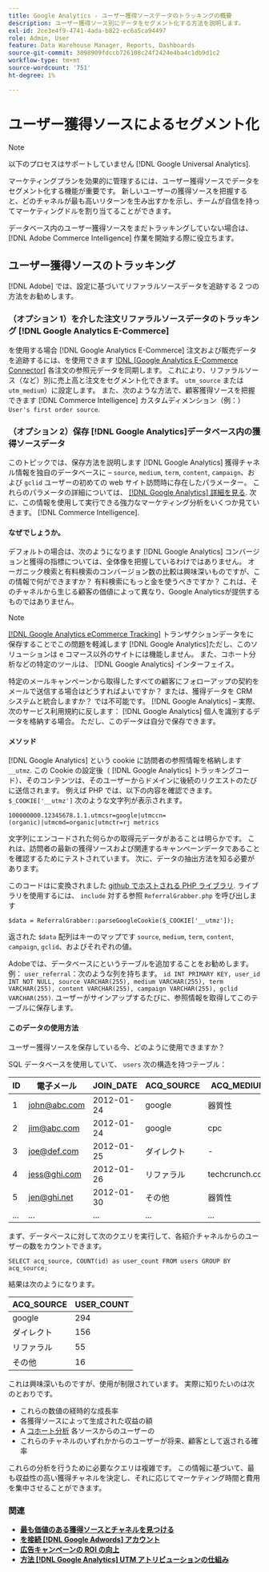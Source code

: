```yaml
---
title: Google Analytics - ユーザー獲得ソースデータのトラッキングの概要
description: ユーザー獲得ソース別にデータをセグメント化する方法を説明します。
exl-id: 2ce3e4f9-4741-4ada-b822-ec6a5ca94497
role: Admin, User
feature: Data Warehouse Manager, Reports, Dashboards
source-git-commit: 3098909fdccb726108c24f2424e4ba4c1db9d1c2
workflow-type: tm+mt
source-wordcount: '751'
ht-degree: 1%

---
```


# ユーザー獲得ソースによるセグメント化

>[!NOTE]
>
>以下のプロセスはサポートしていません [!DNL Google Universal Analytics].

マーケティングプランを効果的に管理するには、ユーザー獲得ソースでデータをセグメント化する機能が重要です。 新しいユーザーの獲得ソースを把握すると、どのチャネルが最も高いリターンを生み出すかを示し、チームが自信を持ってマーケティングドルを割り当てることができます。

データベース内のユーザー獲得ソースをまだトラッキングしていない場合は、 [!DNL Adobe Commerce Intelligence] 作業を開始する際に役立ちます。

## ユーザー獲得ソースのトラッキング

[!DNL Adobe] では、設定に基づいてリファラルソースデータを追跡する 2 つの方法をお勧めします。

### （オプション 1）を介した注文リファラルソースデータのトラッキング [!DNL Google Analytics E-Commerce]

を使用する場合 [!DNL Google Analytics E-Commerce] 注文および販売データを追跡するには、を使用できます [!DNL [Google Analytics E-Commerce Connector]](../importing-data/integrations/google-ecommerce.md) 各注文の参照元データを同期します。 これにより、リファラルソース（など）別に売上高と注文をセグメント化できます。 `utm_source` または `utm_medium`）に設定します。 また、次のような方法で、顧客獲得ソースを把握できます [!DNL Commerce Intelligence] カスタムディメンション（例：） `User's first order source`.

### （オプション 2）保存 [!DNL Google Analytics]データベース内の獲得ソースデータ

このトピックでは、保存方法を説明します [!DNL Google Analytics] 獲得チャネル情報を独自のデータベースに –  `source`, `medium`, `term`, `content`, `campaign`、および `gclid` ユーザーの初めての web サイト訪問時に存在したパラメーター。 これらのパラメータの詳細については、 [[!DNL Google Analytics] 詳細を見る](https://support.google.com/analytics/answer/1191184?hl=en#zippy=%2Cin-this-article). 次に、この情報を使用して実行できる強力なマーケティング分析をいくつか見ていきます。 [!DNL Commerce Intelligence].

#### なぜでしょうか。

デフォルトの場合は、次のようになります [!DNL Google Analytics] コンバージョンと獲得の指標については、全体像を把握しているわけではありません。 オーガニック検索と有料検索のコンバージョン数の比較は興味深いものですが、この情報で何ができますか？ 有料検索にもっと金を使うべきですか？ これは、そのチャネルから生じる顧客の価値によって異なり、Google Analyticsが提供するものではありません。

>[!NOTE]
>
>[[!DNL Google Analytics eCommerce Tracking]](https://developers.google.com/analytics/devguides/collection/gajs/gaTrackingEcommerce) トランザクションデータをに保存することでこの問題を軽減します [!DNL Google Analytics]ただし、このソリューションは e コマース以外のサイトには機能しません。 また、コホート分析などの特定のツールは、 [!DNL Google Analytics] インターフェイス。

特定のメールキャンペーンから取得したすべての顧客にフォローアップの契約をメールで送信する場合はどうすればよいですか？ または、獲得データを CRM システムと統合しますか？ では不可能です。 [!DNL Google Analytics]  – 実際、次のサービス利用規約に反します： [!DNL Google Analytics] 個人を識別するデータを格納する場合。 ただし、このデータは自分で保存できます。

#### メソッド

[!DNL Google Analytics] という cookie に訪問者の参照情報を格納します `__utmz`. この Cookie の設定後（ [!DNL Google Analytics] トラッキングコード）、そのコンテンツは、そのユーザーからドメインに後続のリクエストのたびに送信されます。 例えば PHP では、以下の内容を確認できます。 `$_COOKIE['__utmz']` 次のような文字列が表示されます。

`100000000.12345678.1.1.utmcsr=google|utmccn=(organic)|utmcmd=organic|utmctr=rj metrics`

文字列にエンコードされた何らかの取得元データがあることは明らかです。 これは、訪問者の最新の獲得ソースおよび関連するキャンペーンデータであることを確認するためにテストされています。 次に、データの抽出方法を知る必要があります。

このコードはに変換されました [github でホストされる PHP ライブラリ](https://github.com/RJMetrics/referral-grabber-php). ライブラリを使用するには、 `include` 対する参照 `ReferralGrabber.php` を呼び出します

`$data = ReferralGrabber::parseGoogleCookie($_COOKIE['__utmz']);`

返された `$data` 配列はキーのマップです `source`, `medium`, `term`, `content`, `campaign`, `gclid`、およびそれぞれの値。

Adobeでは、データベースにというテーブルを追加することをお勧めします。例： `user_referral`：次のような列を持ちます。 `id INT PRIMARY KEY, user_id INT NOT NULL, source VARCHAR(255), medium VARCHAR(255), term VARCHAR(255), content VARCHAR(255), campaign VARCHAR(255), gclid VARCHAR(255)`. ユーザーがサインアップするたびに、参照情報を取得してこのテーブルに保存します。

#### このデータの使用方法

ユーザー獲得ソースを保存している今、どのように使用できますか？

SQL データベースを使用していて、 `users` 次の構造を持つテーブル：

| ID | 電子メール | JOIN_DATE | ACQ_SOURCE | ACQ_MEDIUM |
|--- |--- |--- |--- |--- |
| 1 | john@abc.com | 2012-01-24 | google | 器質性 |
| 2 | jim@abc.com | 2012-01-24 | google | cpc |
| 3 | joe@def.com | 2012-01-25 | ダイレクト | - |
| 4 | jess@ghi.com | 2012-01-26 | リファラル | techcrunch.com |
| 5 | jen@ghi.net | 2012-01-30 | その他 | 器質性 |
| ... | ... | ... | ... | ... |

まず、データベースに対して次のクエリを実行して、各紹介チャネルからのユーザーの数をカウントできます。

`SELECT acq_source, COUNT(id) as user_count FROM users GROUP BY acq_source;`

結果は次のようになります。

| ACQ_SOURCE | USER_COUNT |
|--- |--- |
| google | 294 |
| ダイレクト | 156 |
| リファラル | 55 |
| その他 | 16 |

これは興味深いものですが、使用が制限されています。 実際に知りたいのは次のとおりです。

* これらの数値の経時的な成長率
* 各獲得ソースによって生成された収益の額
* A [コホート分析](https://en.wikipedia.org/wiki/Cohort_analysis) 各ソースからのユーザーの
* これらのチャネルのいずれかからのユーザーが将来、顧客として返される確率

これらの分析を行うために必要なクエリは複雑です。 この情報に基づいて、最も収益性の高い獲得チャネルを決定し、それに応じてマーケティング時間と費用を集中させることができます。

### 関連

* **[最も価値のある獲得ソースとチャネルを見つける](../analysis/most-value-source-channel.md)**
* **[を接続 [!DNL Google Adwords] アカウント](../importing-data/integrations/google-adwords.md)**
* **[広告キャンペーンの ROI の向上](../analysis/roi-ad-camp.md)**
* **[方法 [!DNL Google Analytics] UTM アトリビューションの仕組み](../analysis/utm-attributes.md)**
